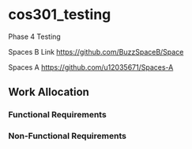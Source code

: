 # cos301_testing
Phase 4 Testing

Spaces B Link
https://github.com/BuzzSpaceB/Space

Spaces A
https://github.com/u12035671/Spaces-A

## Work Allocation
### Functional Requirements


### Non-Functional Requirements

